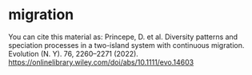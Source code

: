 # migration
You can cite this material as:
Princepe, D. et al. Diversity patterns and speciation processes in a two-island system with continuous migration. Evolution (N. Y). 76, 2260–2271 (2022). 
https://onlinelibrary.wiley.com/doi/abs/10.1111/evo.14603
